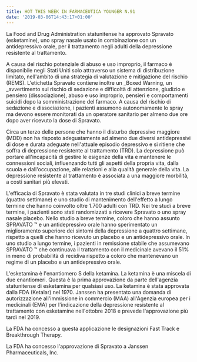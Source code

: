 ```yaml
---
title: HOT THIS WEEK IN FARMACEUTICA YOUNGER N.91
date: '2019-03-06T14:43:17+01:00'
---
```

La Food and Drug Administration statunitense ha approvato Spravato (esketamine), uno spray nasale usato in combinazione con un antidepressivo orale, per il trattamento negli adulti della depressione resistente al trattamento. 

A causa del rischio potenziale di abuso e uso improprio, il farmaco è disponibile negli Stati Uniti solo attraverso un sistema di distribuzione limitato, nell'ambito di una strategia di valutazione e mitigazione del rischio (REMS). L'etichetta Spravato contiene inoltre un _Boxed Warning, un _avvertimento sul rischio di sedazione e difficoltà di attenzione, giudizio e pensiero (dissociazione), abuso e uso improprio, pensieri e comportamenti suicidi dopo la somministrazione del farmaco. A causa del rischio di sedazione e dissociazione, i pazienti assumono autonomamente lo spray ma devono essere monitorati da un operatore sanitario per almeno due ore dopo aver ricevuto la dose di Spravato. 

Circa un terzo delle persone che hanno il disturbo depressivo maggiore (MDD) non ha risposto adeguatamente ad almeno due diversi antidepressivi di dose e durata adeguate nell'attuale episodio depressivo e si ritiene che soffra di depressione resistente al trattamento (TRD). La depressione può portare all'incapacità di gestire le esigenze della vita e mantenere le connessioni sociali, influenzando tutti gli aspetti della propria vita, dalla scuola e dall'occupazione, alle relazioni e alla qualità generale della vita. La depressione resistente al trattamento è associata a una maggiore morbilità, a costi sanitari più elevati. 

L'efficacia di Spravato è stata valutata in tre studi clinici a breve termine (quattro settimane) e uno studio di mantenimento dell'effetto a lungo termine che hanno coinvolto oltre 1.700 adulti con TRD. Nei tre studi a breve termine, i pazienti sono stati randomizzati a ricevere Spravato o uno spray nasale placebo. Nello studio a breve termine, coloro che hanno assunto SPRAVATO ™ e un antidepressivo orale hanno sperimentato un miglioramento superiore dei sintomi della depressione a quattro settimane, rispetto a quelli che hanno ricevuto un placebo e un antidepressivo orale. In uno studio a lungo termine, i pazienti in remissione stabile che assumevano SPRAVATO ™ che continuava il trattamento con il medicinale avevano il 51% in meno di probabilità di recidiva rispetto a coloro che mantenevano un regime di un placebo e un antidepressivo orale. 

L'esketamina è l'enantiomero S della ketamina. La ketamina è una miscela di due enantiomeri. Questa è la prima approvazione da parte dell'agenzia statunitense di esketamina per qualsiasi uso. La ketamina è stata approvata dalla FDA (Ketalar) nel 1970.
 Janssen ha presentato una domanda di autorizzazione all'immissione in commercio (MAA) all'Agenzia europea per i medicinali (EMA) per l'indicazione della depressione resistente al trattamento con esketamine nell'ottobre 2018 e prevede l'approvazione più tardi nel 2019.

La FDA ha concesso a questa applicazione le designazioni Fast Track e Breakthrough Therapy.

La FDA ha concesso l'approvazione di Spravato a Janssen Pharmaceuticals, Inc.
